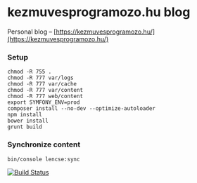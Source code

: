 # kezmuvesprogramozo.hu blog 

Personal blog – [https://kezmuvesprogramozo.hu/](https://kezmuvesprogramozo.hu/)

### Setup

````
chmod -R 755 .
chmod -R 777 var/logs
chmod -R 777 var/cache
chmod -R 777 var/content
chmod -R 777 web/content
export SYMFONY_ENV=prod
composer install --no-dev --optimize-autoloader
npm install
bower install
grunt build
````

### Synchronize content

````
bin/console lencse:sync
````

[![Build Status](https://travis-ci.org/lencse/kezmuves.svg?branch=master)](https://travis-ci.org/lencse/kezmuves)

